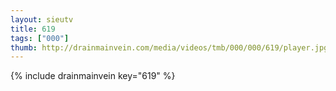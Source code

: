 ```yaml
--- 
layout: sieutv
title: 619
tags: ["000"]
thumb: http://drainmainvein.com/media/videos/tmb/000/000/619/player.jpg
---
```

{% include drainmainvein key="619" %} 
